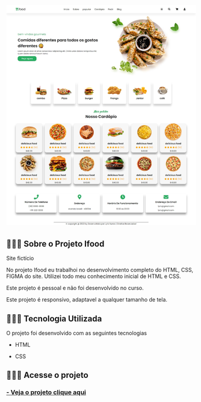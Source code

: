 <h1>
    <img src="image/print.jpeg" >
</h1>


## 👩🏽‍💻 Sobre o Projeto Ifood

Site fictício

No projeto Ifood eu trabalhoi no desenvolvimento completo do HTML, CSS, FIGMA do site. Utilizei todo meu conhecimento inicial de HTML e CSS.

Este projeto é pessoal e não foi desenvolvido no curso.

Este projeto é responsivo, adaptavel a qualquer tamanho de tela.

## 👩🏽‍💻 Tecnologia Utilizada

O projeto foi desenvolvido com as seguintes tecnologias

- HTML

- CSS

## 👩🏽‍💻 Acesse o projeto

 <h3>
        <a href="https://lyrisnunes.github.io/site-pizzaria/"> - Veja o projeto clique aqui </a>
</h3>